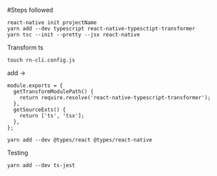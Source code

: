 #Steps followed

```
react-native init projectName
yarn add --dev typescript react-native-typesctipt-transformer
yarn tsc --init --pretty --jsx react-native
```

Transform ts

```
touch rn-cli.config.js
```

add ->

```
module.exports = {
  getTransformModulePath() {
    return require.resolve('react-native-typescript-transformer');
  },
  getSourceExts() {
    return ['ts', 'tsx'];
  },
};

```

```
yarn add --dev @types/react @types/react-native
```

Testing

```
yarn add --dev ts-jest
```
